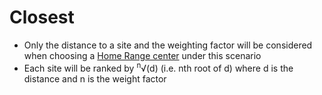 # Closest #

  * Only the distance to a site and the weighting factor will be considered when choosing a [Home Range center](HomeRangeCenter.md) under this scenario
  * Each site will be ranked by <sup>n</sup>√(d) (i.e. nth root of d) where d is the distance and n is the weight factor
